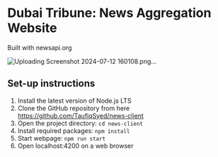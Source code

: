 # Dubai Tribune: News Aggregation Website

Built with newsapi.org

![Uploading Screenshot 2024-07-12 160108.png…]()

## Set-up instructions

1. Install the latest version of Node.js LTS
2. Clone the GitHub repository from here https://github.com/TaufiqSyed/news-client
3. Open the project directory: `cd news-client`
4. Install required packages: `npm install`
5. Start webpage: `npm run start`
6. Open localhost:4200 on a web browser
